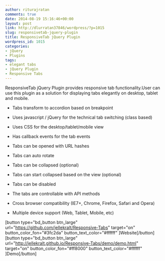 ```yaml
---
author: riturajratan
comments: true
date: 2014-08-19 15:16:46+00:00
layout: post
link: http://dlurratan37846/wordpress/?p=1015
slug: responsivetab-jquery-plugin
title: ResponsiveTab jQuery Plugin
wordpress_id: 1015
categories:
- jQuery
- Plugins
tags:
- elegant tabs
- jQuery Plugin
- Responsive Tabs
---
```


ResponsiveTab jQuery Plugin provides responsive tab functionality.User can use this plugin as a solution for displaying tabs elegantly on desktop, tablet and mobile.



	
  * Tabs transform to accordion based on breakpoint

	
  * Uses javascript / jQuery for the technical tab switching (class based)

	
  * Uses CSS for the desktop/tablet/mobile view

	
  * Has callback events for the tab events

	
  * Tabs can be opened with URL hashes

	
  * Tabs can auto rotate

	
  * Tabs can be collapsed (optional)

	
  * Tabs can start collapsed based on the view (optional)

	
  * Tabs can be disabled

	
  * The tabs are controllable with API methods

	
  * Cross browser compatibility (IE7+, Chrome, Firefox, Safari and Opera)

	
  * Multiple device support (Web, Tablet, Mobile, etc)


[button type="bd_button btn_large" url="https://github.com/jellekralt/Responsive-Tabs" target="on" button_color_fon="#3fc2da" button_text_color="#ffffff" ]Website[/button] [button type="bd_button btn_large" url="http://jellekralt.github.io/Responsive-Tabs/demo/demo.html" target="on" button_color_fon="#ff8000" button_text_color="#ffffff" ]Demo[/button]
